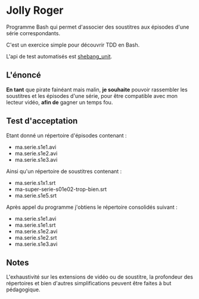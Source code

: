 # Jolly Roger

Programme Bash qui permet d'associer des soustitres aux épisodes d'une série correspondants.

C'est un exercice simple pour découvrir TDD en Bash.

L'api de test automatisés est [shebang_unit].

## L'énoncé

**En tant** que pirate fainéant mais malin, **je souhaite** pouvoir rassembler les soustitres et les épisodes d'une série, pour être compatible avec mon lecteur vidéo, **afin de** gagner un temps fou.

## Test d'acceptation

Etant donné un répertoire d'épisodes contenant :
* ma.serie.s1e1.avi
* ma.serie.s1e2.avi
* ma.serie.s1e3.avi

Ainsi qu'un répertoire de soustitres contenant :
* ma.serie.s1x1.srt
* ma-super-serie-s01e02-trop-bien.srt
* ma.serie.s1e5.srt

Après appel du programme j'obtiens le répertoire consolidés suivant :
* ma.serie.s1e1.avi
* ma.serie.s1e1.srt
* ma.serie.s1e2.avi
* ma.serie.s1e2.srt
* ma.serie.s1e3.avi

## Notes

L'exhaustivité sur les extensions de vidéo ou de soustitre, la profondeur des répertoires et bien d'autres simplifications peuvent être faites à but pédagogique.

[shebang_unit]: https://github.com/arpinum/shebang_unit